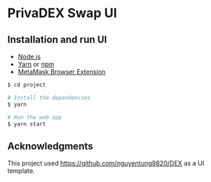 # PrivaDEX Swap UI

## Installation and run UI

- [Node.js](https://nodejs.org/en/)
- [Yarn](https://classic.yarnpkg.com/) or [npm](https://www.npmjs.com/)
- [MetaMask Browser Extension](https://metamask.io/download.html)

```bash
$ cd project

# Install the dependencies
$ yarn

# Run the web app
$ yarn start
```

## Acknowledgments
This project used https://github.com/nguyentung9820/DEX as a UI template.

